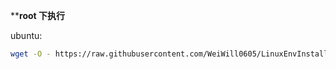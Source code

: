 

****root 下执行**

ubuntu:

```bash
wget -O - https://raw.githubusercontent.com/WeiWill0605/LinuxEnvInstall/master/pyenv/ubuntu_install.sh | bash /dev/stdin USERNAME PYTHONVERSION
```

